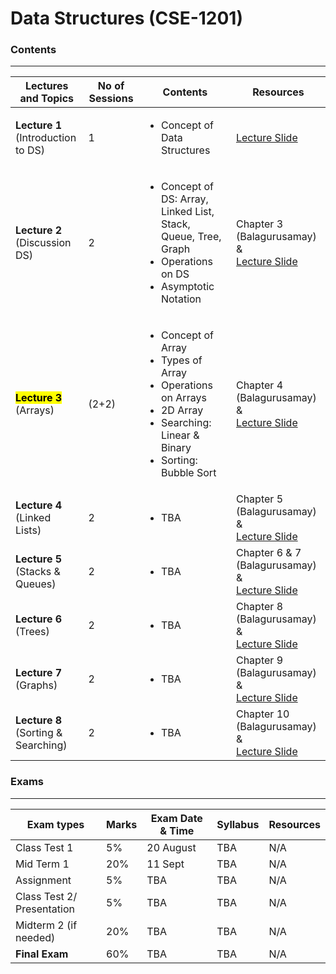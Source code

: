 # Data Structures (CSE-1201)  
### Contents

---

| Lectures and Topics | No of Sessions | Contents | Resources |
|---------------------|----------------|----------|-----------|
| <b>Lecture 1 </b><br> (Introduction to DS)  | 1 |<ul> <li> Concept of Data Structures </li> </ul>   | [Lecture Slide](https://github.com/samsuddoha/ds/blob/main/Lecture/DS%20Lecture%201.pdf)   |
| <b>Lecture 2 </b><br> (Discussion DS)  | 2 |<ul> <li> Concept of DS: Array, Linked List, Stack, Queue, Tree, Graph</li> <li>Operations on DS</li> <li>Asymptotic Notation</li></ul>   | Chapter 3 (Balagurusamay) & <br> [Lecture Slide](https://github.com/samsuddoha/ds/blob/main/Lecture/DS%20Lecture%202.pdf)   |
| <b><mark>Lecture 3 </b><br> (Arrays) </mark> | (2+2) |<ul> <li> Concept of Array</li> <li>Types of Array</li> <li>Operations on Arrays</li> <li>2D Array</li> <li>Searching: Linear & Binary</li><li>Sorting: Bubble Sort</li></ul>   | Chapter 4 (Balagurusamay) & <br> [Lecture Slide](https://github.com/samsuddoha/ds/blob/main/Lecture/DS%20Lecture%203.pdf)   |
| <b>Lecture 4 </b><br> (Linked Lists)  | 2 |<ul> <li> TBA</li></ul>   | Chapter 5 (Balagurusamay) & <br> [Lecture Slide]() |
| <b>Lecture 5 </b><br> (Stacks & Queues)  | 2 |<ul> <li> TBA</li></ul>  | Chapter 6 & 7 (Balagurusamay) & <br> [Lecture Slide]() |
| <b>Lecture 6 </b><br> (Trees)  | 2 |<ul> <li> TBA</li></ul>  | Chapter 8 (Balagurusamay) & <br> [Lecture Slide]() |
| <b>Lecture 7 </b><br> (Graphs)  | 2 |<ul> <li> TBA</li></ul>  | Chapter 9 (Balagurusamay) & <br> [Lecture Slide]() |
| <b>Lecture 8 </b><br> (Sorting & Searching)  | 2 |<ul> <li> TBA</li></ul>  | Chapter 10 (Balagurusamay) & <br> [Lecture Slide]() |

### Exams

---

|Exam types| Marks| Exam Date & Time | Syllabus | Resources|
|-----------|-------|-----------------|------------|---------|
|Class Test 1| 5%| 20 August | TBA | N/A|
|Mid Term 1| 20%| 11 Sept | TBA | N/A|
|Assignment| 5% |  TBA | TBA | N/A|
|Class Test 2/ <br> Presentation| 5% |  TBA | TBA | N/A|
|Midterm 2 (if needed)| 20% |  TBA | TBA | N/A|
|**Final Exam**| 60% |  TBA | TBA | N/A|

